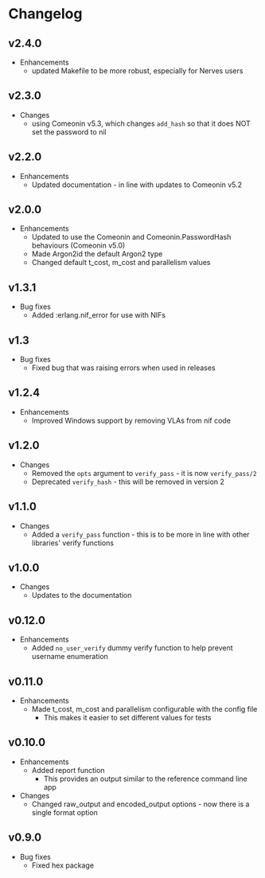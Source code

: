 # Changelog

## v2.4.0

* Enhancements
  * updated Makefile to be more robust, especially for Nerves users

## v2.3.0

* Changes
  * using Comeonin v5.3, which changes `add_hash` so that it does NOT set the password to nil

## v2.2.0

* Enhancements
  * Updated documentation - in line with updates to Comeonin v5.2

## v2.0.0

* Enhancements
  * Updated to use the Comeonin and Comeonin.PasswordHash behaviours (Comeonin v5.0)
  * Made Argon2id the default Argon2 type
  * Changed default t_cost, m_cost and parallelism values

## v1.3.1

* Bug fixes
  * Added :erlang.nif_error for use with NIFs

## v1.3

* Bug fixes
  * Fixed bug that was raising errors when used in releases

## v1.2.4

* Enhancements
  * Improved Windows support by removing VLAs from nif code

## v1.2.0

* Changes
  * Removed the `opts` argument to `verify_pass` - it is now `verify_pass/2`
  * Deprecated `verify_hash` - this will be removed in version 2

## v1.1.0

* Changes
  * Added a `verify_pass` function - this is to be more in line with other libraries' verify functions

## v1.0.0

* Changes
  * Updates to the documentation

## v0.12.0

* Enhancements
  * Added `no_user_verify` dummy verify function to help prevent username enumeration

## v0.11.0

* Enhancements
  * Made t_cost, m_cost and parallelism configurable with the config file
    * This makes it easier to set different values for tests

## v0.10.0

* Enhancements
  * Added report function
    * This provides an output similar to the reference command line app
* Changes
  * Changed raw_output and encoded_output options - now there is a single format option

## v0.9.0

* Bug fixes
  * Fixed hex package
